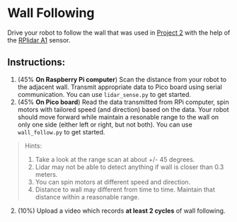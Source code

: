 # Wall Following 
Drive your robot to follow the wall that was used in [Project 2](https://classroom.github.com/a/uu6PHG7i) with the help of the [RPlidar A1](https://www.slamtec.ai/home/rplidar_a1/) sensor. 

## Instructions:
1. (45% **On Raspberry Pi computer**) Scan the distance from your robot to the adjacent wall. Transmit appropriate data to Pico board using serial communication. You can use `lidar_sense.py` to get started.
2. (45% **On Pico board**) Read the data transmitted from RPi computer, spin motors with tailored speed (and direction) based on the data. Your robot should move forward while maintain a resonable range to the wall on only one side (either left or right, but not both). You can use `wall_follow.py` to get started.

> Hints:
> 1. Take a look at the range scan at about +/- 45 degrees.
> 2. Lidar may not be able to detect anything if wall is closer than 0.3 meters.
> 3. You can spin motors at different speed and direction.
> 4. Distance to wall may different from time to time. Maintain that distance within a reasonable range. 

2. (10%) Upload a video which records **at least 2 cycles** of wall following. 

